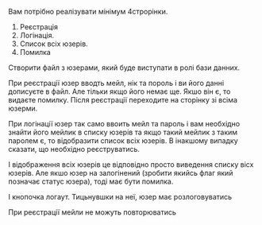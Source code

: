 Вам потрібно реалізувати мінімум 4строрінки.
1) Реєстрація
2) Логінація.
3) Список всіх юзерів.
4) Помилка

Створити файл з юзерами, який буде виступати в ролі бази данних.

При реєстрації юзер вводть мейл, нік та пороль і ви його данні дописуєте в файл.
Але тільки якщо його немає ще. Якшо він є, то видаєте помилку.
Після реєстрації переходите на сторінку зі всіма юзерми.

При логінації юзер так само ввоить мейл та пароль і вам необхідно знайти його мейлик в списку юзерів
та якщо такий мейлик з таким паролем є, то відобразити список всіх юзерів. В інакшому випадку сказати,
що необхідно реєструватись.

І відображення всіх юзерів це відповідно просто виведення списку вісх юзерів.
Але якшо юзер на залогінений (зробити якийсь флаг який позначає статус юзера), тоді має бути помилка.

І кнопочка логаут. Тицьнувшки на неї, юзер має розлоговуватись

При реєстрації мейли не можуть повторюватись